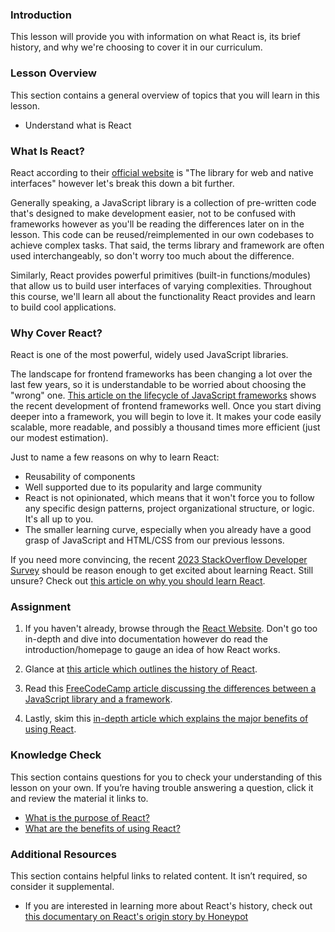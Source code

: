 ### Introduction

This lesson will provide you with information on what React is, its brief history, and why we're choosing to cover it in our curriculum.

### Lesson Overview

This section contains a general overview of topics that you will learn in this lesson.

- Understand what is React

### What Is React?

React according to their [official website](https://react.dev/) is "The library for web and native interfaces" however let's break this down a bit further.

Generally speaking, a JavaScript library is a collection of pre-written code that's designed to make development easier, not to be confused with frameworks however as you'll be reading the differences later on in the lesson. This code can be reused/reimplemented in our own codebases to achieve complex tasks. That said, the terms library and framework are often used interchangeably, so don't worry too much about the difference.

Similarly, React provides powerful primitives (built-in functions/modules) that allow us to build user interfaces of varying complexities. Throughout this course, we'll learn all about the functionality React provides and learn to build cool applications.

### Why Cover React?

React is one of the most powerful, widely used JavaScript libraries.

The landscape for frontend frameworks has been changing a lot over the last few years, so it is understandable to be worried about choosing the "wrong" one.
[This article on the lifecycle of JavaScript frameworks](https://iamtapan.medium.com/this-is-how-long-the-life-cycle-of-a-javascript-framework-lasts-d21b29320512) shows the recent development of frontend frameworks well. Once you start diving deeper into a framework, you will begin to love it. It makes your code easily scalable, more readable, and possibly a thousand times more efficient (just our modest estimation).

Just to name a few reasons on why to learn React:

- Reusability of components
- Well supported due to its popularity and large community
- React is not opinionated, which means that it won't force you to follow any specific design patterns, project organizational structure, or logic. It's all up to you.
- The smaller learning curve, especially when you already have a good grasp of JavaScript and HTML/CSS from our previous lessons.

If you need more convincing, the recent [2023 StackOverflow Developer Survey](https://survey.stackoverflow.co/2023/#section-most-popular-technologies-web-frameworks-and-technologies) should be reason enough to get excited about learning React. Still unsure? Check out [this article on why you should learn React](https://laptrinhx.com/top-10-reasons-why-you-should-learn-react-right-now-3718263995/).

### Assignment

<div class="lesson-content__panel" markdown="1">

1.  If you haven't already, browse through the [React Website](https://react.dev/). Don't go too in-depth and dive into documentation however do read the introduction/homepage to gauge an idea of how React works.

2.  Glance at [this article which outlines the history of React](https://blog.risingstack.com/the-history-of-react-js-on-a-timeline/).

3.  Read this [FreeCodeCamp article discussing the differences between a JavaScript library and a framework](https://www.freecodecamp.org/news/the-difference-between-a-framework-and-a-library-bd133054023f/).

4.  Lastly, skim this [in-depth article which explains the major benefits of using React](https://www.peerbits.com/blog/reasons-to-choose-reactjs-for-your-web-development-project.html).
</div>

### Knowledge Check

This section contains questions for you to check your understanding of this lesson on your own. If you’re having trouble answering a question, click it and review the material it links to.

- <a class="knowledge-check-link" href="#what-is-react">What is the purpose of React?</a>
- <a class="knowledge-check-link" href="#why-cover-react">What are the benefits of using React?</a>

### Additional Resources

This section contains helpful links to related content. It isn’t required, so consider it supplemental.

- If you are interested in learning more about React's history, check out [this documentary on React's origin story by Honeypot](https://www.youtube.com/watch?v=8pDqJVdNa44)
